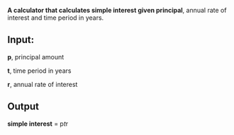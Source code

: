 __A calculator that calculates simple interest given principal__, annual rate of interest and time period in years.

## Input:

   __p__, principal amount
   
   __t__, time period in years
   
   __r__, annual rate of interest
   
## Output

   __simple interest__ = p*t*r
